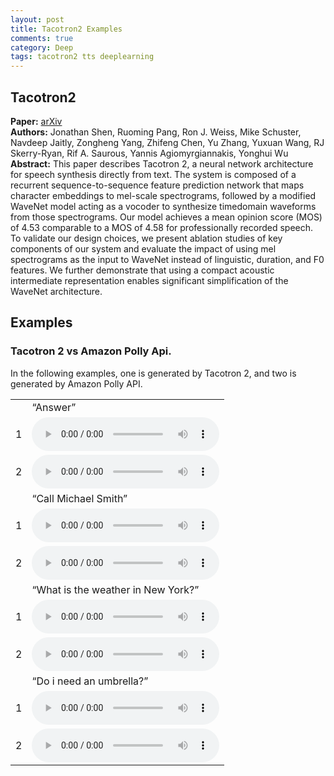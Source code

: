 ```yaml
---
layout: post
title: Tacotron2 Examples
comments: true
category: Deep
tags: tacotron2 tts deeplearning
---
```


## Tacotron2

<html>
<body>
    <div><b>Paper:</b> <a href="https://arxiv.org/abs/1712.05884">arXiv</a></div>
    <div><b>Authors:</b> Jonathan Shen, Ruoming Pang, Ron J. Weiss, Mike Schuster, Navdeep Jaitly, Zongheng Yang, Zhifeng Chen, Yu Zhang, Yuxuan Wang, RJ Skerry-Ryan, Rif A. Saurous, Yannis Agiomyrgiannakis, Yonghui Wu</div>
    <div><b>Abstract:</b> This paper describes Tacotron 2, a neural network architecture for
      speech synthesis directly from text. The system is composed of
      a recurrent sequence-to-sequence feature prediction network that
      maps character embeddings to mel-scale spectrograms, followed by
      a modified WaveNet model acting as a vocoder to synthesize timedomain
      waveforms from those spectrograms. Our model achieves a
      mean opinion score (MOS) of 4.53 comparable to a MOS of 4.58 for
      professionally recorded speech. To validate our design choices, we
      present ablation studies of key components of our system and evaluate
      the impact of using mel spectrograms as the input to WaveNet instead
      of linguistic, duration, and F0 features. We further demonstrate
      that using a compact acoustic intermediate representation enables
      significant simplification of the WaveNet architecture.
    </div>
</body>
</html>

<!-- more -->

## Examples

<html>

<!-- <tr><td><audio controls><source src="/public/2019-05-8-tacotron2/file_answer_0.wav"></audio></td></tr> -->

<body>
    <div>
      <h3>Tacotron 2 vs Amazon Polly Api.</h3>
      <div>In the following examples, one is generated by Tacotron 2, and two is generated by Amazon Polly API.</div>
      <table>
        <tr><td></td><td class="transcript">“Answer”</td></tr>
        <tr><td>1</td><td><audio controls><source src="/public/2019-05-8-tacotron2/tacatron2/file_answer_0.wav"></audio></td></tr>
        <tr><td>2</td><td><audio controls><source src="/public/2019-05-8-tacotron2/amazon/file_answer_0.wav"></audio></td></tr>
        <tr><td></td><td class="transcript">“Call Michael Smith”</td></tr>
        <tr><td>1</td><td><audio controls><source src="/public/2019-05-8-tacotron2/tacatron2/file_call_1.wav"></audio></td></tr>
        <tr><td>2</td><td><audio controls><source src="/public/2019-05-8-tacotron2/amazon/file_call_1.wav"></audio></td></tr>
        <tr><td></td><td class="transcript">“What is the weather in New York?”</td></tr>
        <tr><td>1</td><td><audio controls><source src="/public/2019-05-8-tacotron2/tacatron2/file_what_25.wav"></audio></td></tr>
        <tr><td>2</td><td><audio controls><source src="/public/2019-05-8-tacotron2/amazon/file_what_25.wav"></audio></td></tr>
        <tr><td></td><td class="transcript">“Do i need an umbrella?”</td></tr>
        <tr><td>1</td><td><audio controls><source src="/public/2019-05-8-tacotron2/tacatron2/file_do_7.wav"></audio></td></tr>
        <tr><td>2</td><td><audio controls><source src="/public/2019-05-8-tacotron2/amazon/file_do_7.wav"></audio></td></tr>
      </table>
    </div>
</body>
</html>